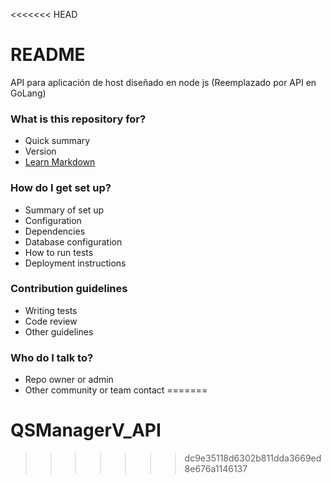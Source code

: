 <<<<<<< HEAD
# README #

API para aplicación de host diseñado en node js (Reemplazado por API en GoLang)

### What is this repository for? ###

* Quick summary
* Version
* [Learn Markdown](https://bitbucket.org/tutorials/markdowndemo)

### How do I get set up? ###

* Summary of set up
* Configuration
* Dependencies
* Database configuration
* How to run tests
* Deployment instructions

### Contribution guidelines ###

* Writing tests
* Code review
* Other guidelines

### Who do I talk to? ###

* Repo owner or admin
* Other community or team contact
=======
# QSManagerV_API
>>>>>>> dc9e35118d6302b811dda3669ed8e676a1146137
